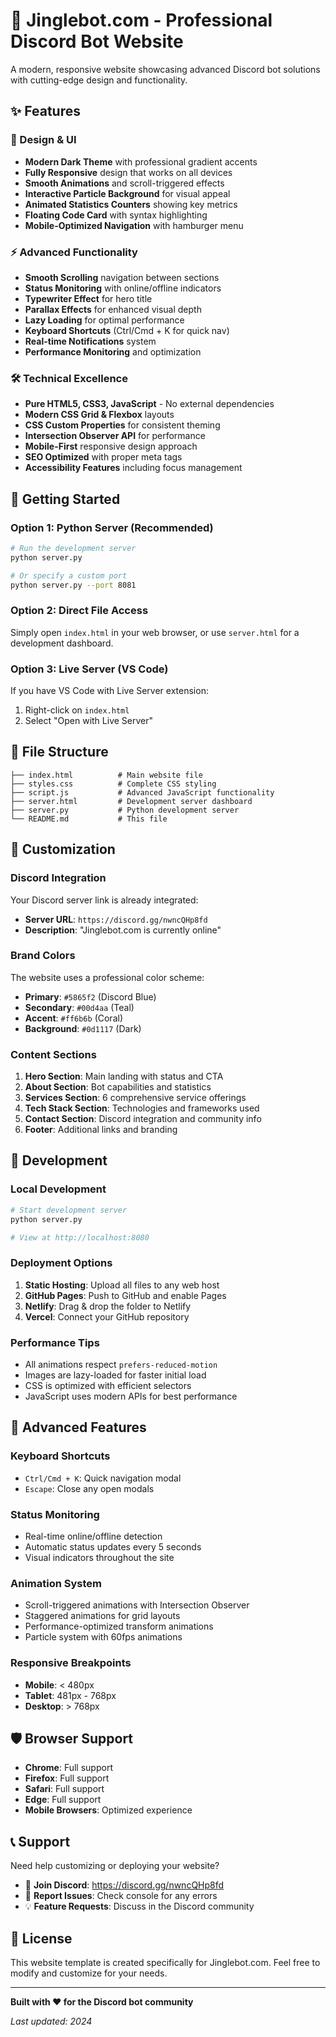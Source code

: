# 🤖 Jinglebot.com - Professional Discord Bot Website

A modern, responsive website showcasing advanced Discord bot solutions with cutting-edge design and functionality.

## ✨ Features

### 🎨 Design & UI
- **Modern Dark Theme** with professional gradient accents
- **Fully Responsive** design that works on all devices
- **Smooth Animations** and scroll-triggered effects
- **Interactive Particle Background** for visual appeal
- **Animated Statistics Counters** showing key metrics
- **Floating Code Card** with syntax highlighting
- **Mobile-Optimized Navigation** with hamburger menu

### ⚡ Advanced Functionality
- **Smooth Scrolling** navigation between sections
- **Status Monitoring** with online/offline indicators
- **Typewriter Effect** for hero title
- **Parallax Effects** for enhanced visual depth
- **Lazy Loading** for optimal performance
- **Keyboard Shortcuts** (Ctrl/Cmd + K for quick nav)
- **Real-time Notifications** system
- **Performance Monitoring** and optimization

### 🛠️ Technical Excellence
- **Pure HTML5, CSS3, JavaScript** - No external dependencies
- **Modern CSS Grid & Flexbox** layouts
- **CSS Custom Properties** for consistent theming
- **Intersection Observer API** for performance
- **Mobile-First** responsive design approach
- **SEO Optimized** with proper meta tags
- **Accessibility Features** including focus management

## 🚀 Getting Started

### Option 1: Python Server (Recommended)
```bash
# Run the development server
python server.py

# Or specify a custom port
python server.py --port 8081
```

### Option 2: Direct File Access
Simply open `index.html` in your web browser, or use `server.html` for a development dashboard.

### Option 3: Live Server (VS Code)
If you have VS Code with Live Server extension:
1. Right-click on `index.html`
2. Select "Open with Live Server"

## 📁 File Structure

```
├── index.html          # Main website file
├── styles.css          # Complete CSS styling
├── script.js           # Advanced JavaScript functionality
├── server.html         # Development server dashboard
├── server.py           # Python development server
└── README.md           # This file
```

## 🎯 Customization

### Discord Integration
Your Discord server link is already integrated:
- **Server URL**: `https://discord.gg/nwncQHp8fd`
- **Description**: "Jinglebot.com is currently online"

### Brand Colors
The website uses a professional color scheme:
- **Primary**: `#5865f2` (Discord Blue)
- **Secondary**: `#00d4aa` (Teal)
- **Accent**: `#ff6b6b` (Coral)
- **Background**: `#0d1117` (Dark)

### Content Sections
1. **Hero Section**: Main landing with status and CTA
2. **About Section**: Bot capabilities and statistics
3. **Services Section**: 6 comprehensive service offerings
4. **Tech Stack Section**: Technologies and frameworks used
5. **Contact Section**: Discord integration and community info
6. **Footer**: Additional links and branding

## 🔧 Development

### Local Development
```bash
# Start development server
python server.py

# View at http://localhost:8080
```

### Deployment Options
1. **Static Hosting**: Upload all files to any web host
2. **GitHub Pages**: Push to GitHub and enable Pages
3. **Netlify**: Drag & drop the folder to Netlify
4. **Vercel**: Connect your GitHub repository

### Performance Tips
- All animations respect `prefers-reduced-motion`
- Images are lazy-loaded for faster initial load
- CSS is optimized with efficient selectors
- JavaScript uses modern APIs for best performance

## 🌟 Advanced Features

### Keyboard Shortcuts
- `Ctrl/Cmd + K`: Quick navigation modal
- `Escape`: Close any open modals

### Status Monitoring
- Real-time online/offline detection
- Automatic status updates every 5 seconds
- Visual indicators throughout the site

### Animation System
- Scroll-triggered animations with Intersection Observer
- Staggered animations for grid layouts
- Performance-optimized transform animations
- Particle system with 60fps animations

### Responsive Breakpoints
- **Mobile**: < 480px
- **Tablet**: 481px - 768px
- **Desktop**: > 768px

## 🛡️ Browser Support

- **Chrome**: Full support
- **Firefox**: Full support  
- **Safari**: Full support
- **Edge**: Full support
- **Mobile Browsers**: Optimized experience

## 📞 Support

Need help customizing or deploying your website?
- 💬 **Join Discord**: https://discord.gg/nwncQHp8fd
- 🐛 **Report Issues**: Check console for any errors
- 💡 **Feature Requests**: Discuss in the Discord community

## 📄 License

This website template is created specifically for Jinglebot.com. Feel free to modify and customize for your needs.

---

**Built with ❤️ for the Discord bot community**

*Last updated: 2024*